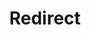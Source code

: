 ﻿---
layout: src/layouts/Redirect.astro
title: Redirect
redirect: /docs/octopus-rest-api/tentacle.exe-command-line/show-thumbprint
pubDate:  2023-01-01
navSearch: false
navSitemap: false
navMenu: false
---
